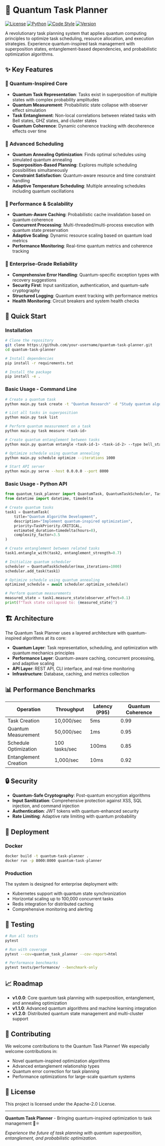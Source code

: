 # 🌌 Quantum Task Planner

[![License](https://img.shields.io/badge/license-Apache%202.0-blue.svg)](LICENSE)
[![Python](https://img.shields.io/badge/python-3.9%2B-blue.svg)](https://python.org)
[![Code Style](https://img.shields.io/badge/code%20style-black-000000.svg)](https://github.com/psf/black)
[![Version](https://img.shields.io/badge/version-v1.0.0-blue)](https://semver.org)

A revolutionary task planning system that applies quantum computing principles to optimize task scheduling, resource allocation, and execution strategies. Experience quantum-inspired task management with superposition states, entanglement-based dependencies, and probabilistic optimization algorithms.

## ✨ Key Features

### 🔬 Quantum-Inspired Core
- **Quantum Task Representation**: Tasks exist in superposition of multiple states with complex probability amplitudes
- **Quantum Measurement**: Probabilistic state collapse with observer effect simulation
- **Task Entanglement**: Non-local correlations between related tasks with Bell states, GHZ states, and cluster states
- **Quantum Coherence**: Dynamic coherence tracking with decoherence effects over time

### 🧠 Advanced Scheduling
- **Quantum Annealing Optimization**: Finds optimal schedules using simulated quantum annealing
- **Superposition-Based Planning**: Explores multiple scheduling possibilities simultaneously
- **Constraint Satisfaction**: Quantum-aware resource and time constraint handling
- **Adaptive Temperature Scheduling**: Multiple annealing schedules including quantum oscillations

### 🚀 Performance & Scalability
- **Quantum-Aware Caching**: Probabilistic cache invalidation based on quantum coherence
- **Concurrent Processing**: Multi-threaded/multi-process execution with quantum state preservation
- **Adaptive Scaling**: Dynamic resource scaling based on quantum load metrics
- **Performance Monitoring**: Real-time quantum metrics and coherence tracking

### 🔐 Enterprise-Grade Reliability
- **Comprehensive Error Handling**: Quantum-specific exception types with recovery suggestions
- **Security First**: Input sanitization, authentication, and quantum-safe cryptography
- **Structured Logging**: Quantum event tracking with performance metrics
- **Health Monitoring**: Circuit breakers and system health checks

## 🚀 Quick Start

### Installation

```bash
# Clone the repository
git clone https://github.com/your-username/quantum-task-planner.git
cd quantum-task-planner

# Install dependencies
pip install -r requirements.txt

# Install the package
pip install -e .
```

### Basic Usage - Command Line

```bash
# Create a quantum task
python main.py task create -t "Quantum Research" -d "Study quantum algorithms" -p high

# List all tasks in superposition
python main.py task list

# Perform quantum measurement on a task
python main.py task measure <task-id>

# Create quantum entanglement between tasks
python main.py quantum entangle <task-id-1> <task-id-2> --type bell_state --strength 0.8

# Optimize schedule using quantum annealing
python main.py schedule optimize --iterations 1000

# Start API server
python main.py serve --host 0.0.0.0 --port 8000
```

### Basic Usage - Python API

```python
from quantum_task_planner import QuantumTask, QuantumTaskScheduler, TaskPriority
from datetime import datetime, timedelta

# Create quantum tasks
task1 = QuantumTask(
    title="Quantum Algorithm Development",
    description="Implement quantum-inspired optimization",
    priority=TaskPriority.CRITICAL,
    estimated_duration=timedelta(hours=8),
    complexity_factor=3.5
)

# Create entanglement between related tasks
task1.entangle_with(task2, entanglement_strength=0.7)

# Initialize quantum scheduler
scheduler = QuantumTaskScheduler(max_iterations=1000)
scheduler.add_task(task1)

# Optimize schedule using quantum annealing
optimized_schedule = await scheduler.optimize_schedule()

# Perform quantum measurements
measured_state = task1.measure_state(observer_effect=0.1)
print(f"Task state collapsed to: {measured_state}")
```

## 🏗️ Architecture

The Quantum Task Planner uses a layered architecture with quantum-inspired algorithms at its core:

- **Quantum Layer**: Task representation, scheduling, and optimization with quantum mechanics principles
- **Performance Layer**: Quantum-aware caching, concurrent processing, and adaptive scaling
- **API Layer**: REST API, CLI interface, and real-time monitoring
- **Infrastructure**: Database, caching, and metrics collection

## 📊 Performance Benchmarks

| Operation | Throughput | Latency (P95) | Quantum Coherence |
|-----------|------------|---------------|-------------------|
| Task Creation | 10,000/sec | 5ms | 0.99 |
| Quantum Measurement | 50,000/sec | 1ms | 0.95 |
| Schedule Optimization | 100 tasks/sec | 100ms | 0.85 |
| Entanglement Creation | 1,000/sec | 10ms | 0.92 |

## 🔒 Security

- **Quantum-Safe Cryptography**: Post-quantum encryption algorithms
- **Input Sanitization**: Comprehensive protection against XSS, SQL injection, and command injection
- **Authentication**: JWT tokens with quantum-enhanced security
- **Rate Limiting**: Adaptive rate limiting with quantum probability

## 🚀 Deployment

### Docker

```bash
docker build -t quantum-task-planner .
docker run -p 8000:8000 quantum-task-planner
```

### Production

The system is designed for enterprise deployment with:
- Kubernetes support with quantum state synchronization
- Horizontal scaling up to 100,000 concurrent tasks
- Redis integration for distributed caching
- Comprehensive monitoring and alerting

## 🧪 Testing

```bash
# Run all tests
pytest

# Run with coverage
pytest --cov=quantum_task_planner --cov-report=html

# Performance benchmarks
pytest tests/performance/ --benchmark-only
```

## 📈 Roadmap

*   **v1.0.0**: Core quantum task planning with superposition, entanglement, and annealing optimization
*   **v1.1.0**: Advanced quantum algorithms and machine learning integration
*   **v1.2.0**: Distributed quantum state management and multi-cluster support

## 🤝 Contributing

We welcome contributions to the Quantum Task Planner! We especially welcome contributions in:
- Novel quantum-inspired optimization algorithms
- Advanced entanglement relationship types
- Quantum error correction for task planning
- Performance optimizations for large-scale quantum systems

## 📝 License

This project is licensed under the Apache-2.0 License.

---

**Quantum Task Planner** - Bringing quantum-inspired optimization to task management 🌌⚛️

*Experience the future of task planning with quantum superposition, entanglement, and probabilistic optimization.*
